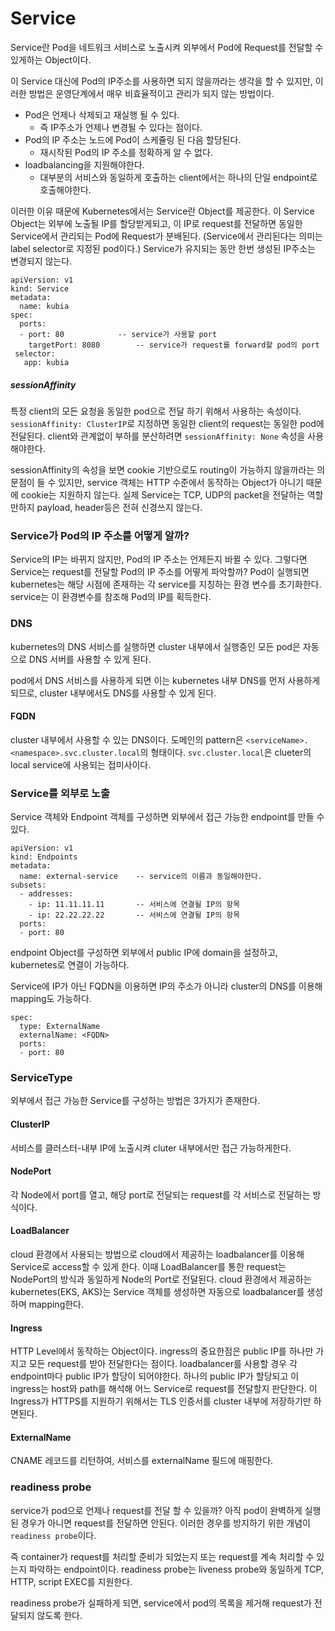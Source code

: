 # Service
Service란 Pod을 네트워크 서비스로 노출시켜 외부에서 Pod에 Request를 전달할 수 있게하는 Object이다.

이 Service 대신에 Pod의 IP주소를 사용하면 되지 않을까라는 생각을 할 수 있지만, 이러한 방법은 운영단계에서 매우 비효율적이고 관리가 되지 않는 방법이다.
- Pod은 언제나 삭제되고 재실행 될 수 있다.
  - 즉 IP주소가 언제나 변경될 수 있다는 점이다.
- Pod의 IP 주소는 노드에 Pod이 스케쥴링 된 다음 할당된다.
  - 재시작된 Pod의 IP 주소를 정확하게 알 수 없다.
- loadbalancing을 지원해야한다.
  - 대부분의 서비스와 동일하게 호출하는 client에서는 하나의 단일 endpoint로 호출해야한다.

이러한 이유 때문에 Kubernetes에서는 Service란 Object를 제공한다.
이 Service Object는 외부에 노출될 IP를 할당받게되고, 이 IP로 request를 전달하면 동일한 Service에서 관리되는 Pod에 Request가 분배된다.
(Service에서 관리된다는 의미는 label selector로 지정된 pod이다.)
Service가 유지되는 동안 한번 생성된 IP주소는 변경되지 않는다.

```
apiVersion: v1
kind: Service
metadata:
  name: kubia
spec:
  ports:
  - port: 80			-- service가 사용할 port
    targetPort: 8080		-- service가 request를 forward할 pod의 port
 selector:
   app: kubia
```

##### sessionAffinity
특정 client의 모든 요청을 동일한 pod으로 전달 하기 위해서 사용하는 속성이다.
`sessionAffinity: ClusterIP`로 지정하면 동일한 client의 request는 동일한 pod에 전달된다.
client와 관계없이 부하를 분산하려면 `sessionAffinity: None` 속성을 사용해야한다.

sessionAffinity의 속성을 보면 cookie 기반으로도 routing이 가능하지 않을까라는 의문점이 들 수 있지만, service 객체는 HTTP 수준에서 동작하는 Object가 아니기 때문에 cookie는 지원하지 않는다. 실제 Service는 TCP, UDP의 packet을 전달하는 역할만하지 payload, header등은 전혀 신경쓰지 않는다.

### Service가 Pod의 IP 주소를 어떻게 알까?
Service의 IP는 바뀌지 않지만, Pod의 IP 주소는 언제든지 바뀔 수 있다.
그렇다면 Service는 request를 전달할 Pod의 IP 주소를 어떻게 파악할까?
Pod이 실행되면 kubernetes는 해당 시점에 존재하는 각 service를 지칭하는 환경 변수를 초기화한다.
service는 이 환경변수를 참조해 Pod의 IP를 획득한다.

### DNS
kubernetes의 DNS 서비스를 실행하면 cluster 내부에서 실행중인 모든 pod은 자동으로 DNS 서버를 사용할 수 있게 된다.

pod에서 DNS 서비스를 사용하게 되면 이는 kubernetes 내부 DNS를 먼저 사용하게 되므로, cluster 내부에서도 DNS를 사용할 수 있게 된다.

#### FQDN
cluster 내부에서 사용할 수 있는 DNS이다.
도메인의 pattern은 `<serviceName>.<namespace>.svc.cluster.local`의 형태이다.
`svc.cluster.local`은 clueter의 local service에 사용되는 접미사이다.

### Service를 외부로 노출
Service 객체와 Endpoint 객체를 구성하면 외부에서 접근 가능한 endpoint를 만들 수 있다.
```
apiVersion: v1
kind: Endpoints
metadata:
  name: external-service	-- service의 이름과 동일해야한다.
subsets:
  - addresses:
    - ip: 11.11.11.11		-- 서비스에 연결될 IP의 항목
    - ip: 22.22.22.22		-- 서비스에 연결될 IP의 항목
  ports:
  - port: 80
```

endpoint Object를 구성하면 외부에서 public IP에 domain을 설정하고, kubernetes로 연결이 가능하다.

Service에 IP가 아닌 FQDN을 이용하면 IP의 주소가 아니라 cluster의 DNS를 이용해 mapping도 가능하다.
```
spec:
  type: ExternalName
  externalName: <FQDN>
  ports:
  - port: 80
```

### ServiceType
외부에서 접근 가능한 Service를 구성하는 방법은 3가지가 존재한다.
#### ClusterIP
서비스를 클러스터-내부 IP에 노출시켜 cluter 내부에서만 접근 가능하게한다.
#### NodePort
각 Node에서 port를 열고, 해당 port로 전달되는 request를 각 서비스로 전달하는 방식이다.
#### LoadBalancer
cloud 환경에서 사용되는 방법으로 cloud에서 제공하는 loadbalancer를 이용해 Service로 access할 수 있게 한다. 이때 LoadBalancer를 통한 request는 NodePort의 방식과 동일하게 Node의 Port로 전달된다. cloud 환경에서 제공하는 kubernetes(EKS, AKS)는 Service 객체를 생성하면 자동으로 loadbalancer를 생성하며 mapping한다.
#### Ingress 
HTTP Level에서 동작하는 Object이다. ingress의 중요한점은 public IP를 하나만 가지고 모든 request를 받아 전달한다는 점이다. loadbalancer를 사용할 경우 각 endpoint마다 public IP가 할당이 되어야한다. 하나의 public IP가 할당되고 이 ingress는 host와 path를 해석해 어느 Service로 request를 전달할지 판단한다. 이 Ingress가 HTTPS를 지원하기 위해서는 TLS 인증서를 cluster 내부에 저장하기만 하면된다.
#### ExternalName
CNAME 레코드를 리턴하여, 서비스를 externalName 필드에 매핑한다.
### readiness probe
service가 pod으로 언제나 request를 전달 할 수 있을까? 아직 pod이 완벽하게 실행된 경우가 아니면 request를 전달하면 안된다. 이러한 경우를 방지하기 위한 개념이 `readiness probe`이다.

즉 container가 request를 처리할 준비가 되었는지 또는 request를 계속 처리할 수 있는지 파악하는 endpoint이다. readiness probe는 liveness probe와 동일하게 TCP, HTTP, script EXEC를 지원한다. 

readiness probe가 실패하게 되면, service에서 pod의 목록을 제거해 request가 전달되지 않도록 한다.